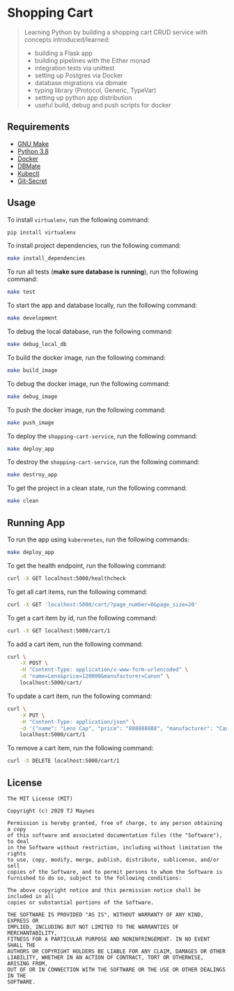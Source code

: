 # Shopping Cart

> Learning Python by building a shopping cart CRUD service with concepts introduced/learned:
> - building a Flask app
> - building pipelines with the Either monad
> - integration tests via unittest
> - setting up Postgres via Docker
> - database migrations via dbmate
> - typing library (Protocol, Generic, TypeVar)
> - setting up python app distribution
> - useful build, debug and push scripts for docker

## Requirements

- [GNU Make](https://www.gnu.org/software/make)
- [Python 3.8](https://www.python.org/downloads/release/python-382/)
- [Docker](https://hub.docker.com/)
- [DBMate](https://github.com/amacneil/dbmate)
- [Kubectl](https://kubernetes.io/docs/tasks/tools/install-kubectl/)
- [Git-Secret](https://git-secret.io/)

## Usage
To install `virtualenv`, run the following command:
```bash
pip install virtualenv
```

To install project dependencies, run the following command:
```bash
make install_dependencies
```

To run all tests (**make sure database is running**), run the following command:
```bash
make test
```

To start the app and database locally, run the following command:
```bash
make development
```

To debug the local database, run the following command:
```bash
make debug_local_db
```

To build the docker image, run the following command:
```bash
make build_image
```

To debug the docker image, run the following command:
```bash
make debug_image
```

To push the docker image, run the following command:
```bash
make push_image
```

To deploy the `shopping-cart-service`, run the following command:
```bash
make deploy_app
```

To destroy the `shopping-cart-service`, run the following command:
```bash
make destroy_app
```

To get the project in a clean state, run the following command:
```bash
make clean
```

## Running App
To run the app using `kuberenetes`, run the following commands:
```bash
make deploy_app
```

To get the health endpoint, run the following command:
```bash
curl -X GET localhost:5000/healthcheck
```

To get all cart items, run the following command:
```bash
curl -X GET 'localhost:5000/cart/?page_number=0&page_size=20'
```

To get a cart item by id, run the following command:
```bash
curl -X GET localhost:5000/cart/1
```

To add a cart item, run the following command:
```bash
curl \
    -X POST \
    -H "Content-Type: application/x-www-form-urlencoded" \
    -d "name=Lens&price=120000&manufacturer=Canon" \
    localhost:5000/cart/
```

To update a cart item, run the following command:
```bash
curl \
    -X PUT \
    -H "Content-Type: application/json" \
    -d '{"name": "Lens Cap", "price": "888888888", "manufacturer": "Canon"}' \
    localhost:5000/cart/1
```

To remove a cart item, run the following command:
```bash
curl -X DELETE localhost:5000/cart/1
```

## License

```
The MIT License (MIT)

Copyright (c) 2020 TJ Maynes

Permission is hereby granted, free of charge, to any person obtaining a copy
of this software and associated documentation files (the "Software"), to deal
in the Software without restriction, including without limitation the rights
to use, copy, modify, merge, publish, distribute, sublicense, and/or sell
copies of the Software, and to permit persons to whom the Software is
furnished to do so, subject to the following conditions:

The above copyright notice and this permission notice shall be included in all
copies or substantial portions of the Software.

THE SOFTWARE IS PROVIDED "AS IS", WITHOUT WARRANTY OF ANY KIND, EXPRESS OR
IMPLIED, INCLUDING BUT NOT LIMITED TO THE WARRANTIES OF MERCHANTABILITY,
FITNESS FOR A PARTICULAR PURPOSE AND NONINFRINGEMENT. IN NO EVENT SHALL THE
AUTHORS OR COPYRIGHT HOLDERS BE LIABLE FOR ANY CLAIM, DAMAGES OR OTHER
LIABILITY, WHETHER IN AN ACTION OF CONTRACT, TORT OR OTHERWISE, ARISING FROM,
OUT OF OR IN CONNECTION WITH THE SOFTWARE OR THE USE OR OTHER DEALINGS IN THE
SOFTWARE.
```
